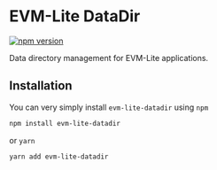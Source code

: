 # EVM-Lite DataDir

[![npm version](https://badge.fury.io/js/evm-lite-datadir.svg)](https://badge.fury.io/js/evm-lite-datadir)

Data directory management for EVM-Lite applications.

## Installation

You can very simply install `evm-lite-datadir` using `npm`

```bash
npm install evm-lite-datadir
```

or `yarn`

```bash
yarn add evm-lite-datadir
```
